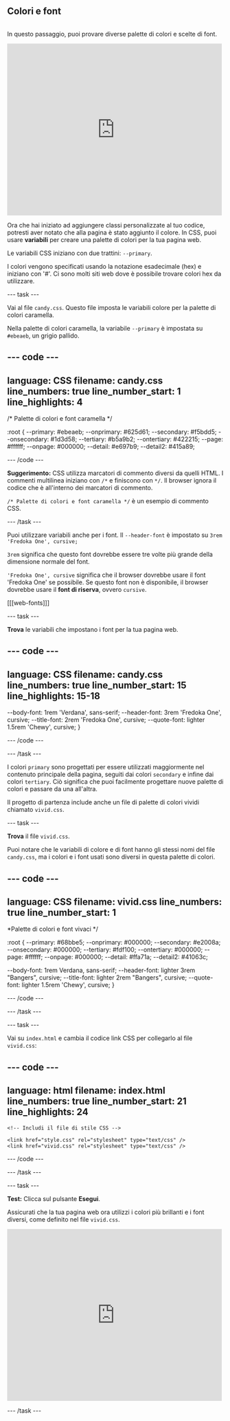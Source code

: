 ## Colori e font

<div style="display: flex; flex-wrap: wrap">
<div style="flex-basis: 200px; flex-grow: 1; margin-right: 15px;">

In questo passaggio, puoi provare diverse palette di colori e scelte di font.

</div>
<div>
<iframe src="https://editor.raspberrypi.org/it-IT/embed/viewer/anime-expressions-step-6" width="500" height="400" frameborder="0" marginwidth="0" marginheight="0" allowfullscreen> </iframe>
</div>
</div>

Ora che hai iniziato ad aggiungere classi personalizzate al tuo codice, potresti aver notato che alla pagina è stato aggiunto il colore. In CSS, puoi usare **variabili** per creare una palette di colori per la tua pagina web.

Le variabili CSS iniziano con due trattini: `--primary`.

I colori vengono specificati usando la notazione esadecimale (hex) e iniziano con '#'. Ci sono molti siti web dove è possibile trovare colori hex da utilizzare.

--- task ---

Vai al file `candy.css`. Questo file imposta le variabili colore per la palette di colori caramella.

Nella palette di colori caramella, la variabile `--primary` è impostata su `#ebeaeb`, un grigio pallido.

--- code ---
---
language: CSS
filename: candy.css
line_numbers: true
line_number_start: 1
line_highlights: 4
---
/* Palette di colori e font caramella */

:root {
  --primary: #ebeaeb;
  --onprimary: #625d61;
  --secondary: #f5bdd5;
  --onsecondary: #1d3d58;
  --tertiary: #b5a9b2;
  --ontertiary: #422215;
  --page: #ffffff;
  --onpage: #000000;
  --detail: #e697b9;
  --detail2: #415a89;

--- /code ---

**Suggerimento:** CSS utilizza marcatori di commento diversi da quelli HTML. I commenti multilinea iniziano con `/*` e finiscono con `*/`. Il browser ignora il codice che è all'interno dei marcatori di commento.

`/* Palette di colori e font caramella */` è un esempio di commento CSS.

--- /task ---

Puoi utilizzare variabili anche per i font. Il `--header-font` è impostato su `3rem 'Fredoka One', cursive;`

`3rem` significa che questo font dovrebbe essere tre volte più grande della dimensione normale del font.

`'Fredoka One', cursive` significa che il browser dovrebbe usare il font 'Fredoka One' se possibile. Se questo font non è disponibile, il browser dovrebbe usare il **font di riserva**, ovvero `cursive`.

[[[web-fonts]]]

--- task ---

**Trova** le variabili che impostano i font per la tua pagina web.

--- code ---
---
language: CSS
filename: candy.css
line_numbers: true
line_number_start: 15
line_highlights: 15-18
---

  --body-font: 1rem 'Verdana', sans-serif;
  --header-font: 3rem 'Fredoka One', cursive;
  --title-font: 2rem 'Fredoka One', cursive;
  --quote-font: lighter 1.5rem 'Chewy', cursive;
}

--- /code ---

--- /task ---

I colori `primary` sono progettati per essere utilizzati maggiormente nel contenuto principale della pagina, seguiti dai colori `secondary` e infine dai colori `tertiary`. Ciò significa che puoi facilmente progettare nuove palette di colori e passare da una all'altra.

Il progetto di partenza include anche un file di palette di colori vividi chiamato `vivid.css`.

--- task ---

**Trova** il file `vivid.css`.

Puoi notare che le variabili di colore e di font hanno gli stessi nomi del file `candy.css`, ma i colori e i font usati sono diversi in questa palette di colori.

--- code ---
---
language: CSS
filename: vivid.css
line_numbers: true
line_number_start: 1
---

\*Palette di colori e font vivaci */

:root {
  --primary: #68bbe5;
  --onprimary: #000000;
  --secondary: #e2008a;
  --onsecondary: #000000;
  --tertiary: #fdf100;
  --ontertiary: #000000;
  --page: #ffffff;
  --onpage: #000000;
  --detail: #ffa71a;
  --detail2: #41063c;

  --body-font: 1rem Verdana, sans-serif;
  --header-font: lighter 3rem "Bangers", cursive;
  --title-font: lighter 2rem "Bangers", cursive;
  --quote-font: lighter 1.5rem 'Chewy', cursive;
} 

--- /code ---

--- /task ---

--- task ---

Vai su `index.html` e cambia il codice link CSS per collegarlo al file `vivid.css`:

--- code ---
---
language: html
filename: index.html
line_numbers: true
line_number_start: 21
line_highlights: 24
---   
    <!-- Includi il file di stile CSS -->

    <link href="style.css" rel="stylesheet" type="text/css" />
    <link href="vivid.css" rel="stylesheet" type="text/css" />

--- /code ---

--- /task ---

--- task ---

**Test:** Clicca sul pulsante **Esegui**.

Assicurati che la tua pagina web ora utilizzi i colori più brillanti e i font diversi, come definito nel file `vivid.css`.

<iframe src="https://editor.raspberrypi.org/it-IT/embed/viewer/anime-expressions-step-6" width="500" height="400" frameborder="0" marginwidth="0" marginheight="0" allowfullscreen> </iframe>

--- /task ---
